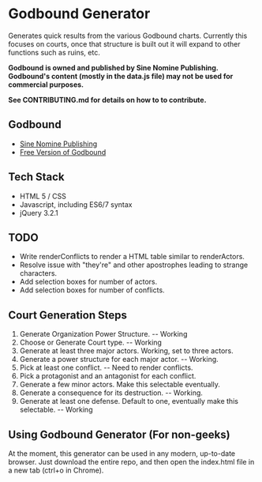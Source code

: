 # Godbound Generator
Generates quick results from the various Godbound charts.  Currently this focuses on courts, once that structure is built out it will expand to other functions such as ruins, etc.

**Godbound is owned and published by Sine Nomine Publishing.  Godbound's content (mostly in the data.js file) may not be used for commercial purposes.**

**See CONTRIBUTING.md for details on how to to contribute.**

## Godbound
* [Sine Nomine Publishing](http://www.sinenomine-pub.com/)
* [Free Version of Godbound](http://www.drivethrurpg.com/product/185959/Godbound-A-Game-of-Divine-Heroes-Free-Edition)

## Tech Stack
* HTML 5 / CSS
* Javascript, including ES6/7 syntax
* jQuery 3.2.1

## TODO
* Write renderConflicts to render a HTML table similar to renderActors.
* Resolve issue with "they're" and other apostrophes leading to strange characters.
* Add selection boxes for number of actors.
* Add selection boxes for number of conflicts.

## Court Generation Steps
1.  Generate Organization Power Structure.  -- Working
2.  Choose or Generate Court type.  -- Working
3.  Generate at least three major actors.  Working, set to three actors.
4.  Generate a power structure for each major actor.  -- Working.
5.  Pick at least one conflict.  -- Need to render conflicts.
6.  Pick a protagonist and an antagonist for each conflict.
7.  Generate a few minor actors.  Make this selectable eventually.
8.  Generate a consequence for its destruction. -- Working.
9.  Generate at least one defense.  Default to one, eventually make this selectable. -- Working

## Using Godbound Generator (For non-geeks)
At the moment, this generator can be used in any modern, up-to-date browser.  Just download the entire repo, and then open the index.html file in a new tab (ctrl+o in Chrome).